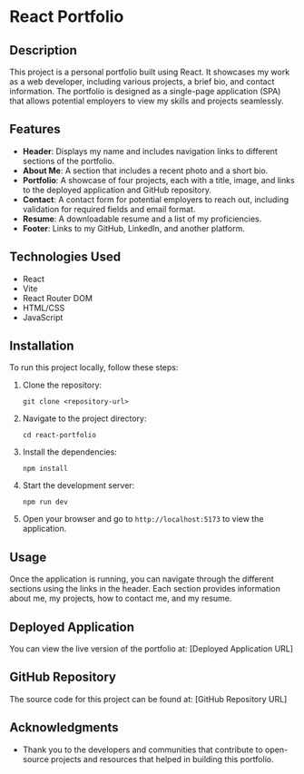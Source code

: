 # React Portfolio

## Description
This project is a personal portfolio built using React. It showcases my work as a web developer, including various projects, a brief bio, and contact information. The portfolio is designed as a single-page application (SPA) that allows potential employers to view my skills and projects seamlessly.

## Features
- **Header**: Displays my name and includes navigation links to different sections of the portfolio.
- **About Me**: A section that includes a recent photo and a short bio.
- **Portfolio**: A showcase of four projects, each with a title, image, and links to the deployed application and GitHub repository.
- **Contact**: A contact form for potential employers to reach out, including validation for required fields and email format.
- **Resume**: A downloadable resume and a list of my proficiencies.
- **Footer**: Links to my GitHub, LinkedIn, and another platform.

## Technologies Used
- React
- Vite
- React Router DOM
- HTML/CSS
- JavaScript

## Installation
To run this project locally, follow these steps:

1. Clone the repository:
   ```
   git clone <repository-url>
   ```

2. Navigate to the project directory:
   ```
   cd react-portfolio
   ```

3. Install the dependencies:
   ```
   npm install
   ```

4. Start the development server:
   ```
   npm run dev
   ```

5. Open your browser and go to `http://localhost:5173` to view the application.

## Usage
Once the application is running, you can navigate through the different sections using the links in the header. Each section provides information about me, my projects, how to contact me, and my resume.

## Deployed Application
You can view the live version of the portfolio at: [Deployed Application URL]

## GitHub Repository
The source code for this project can be found at: [GitHub Repository URL]

## Acknowledgments
- Thank you to the developers and communities that contribute to open-source projects and resources that helped in building this portfolio.

